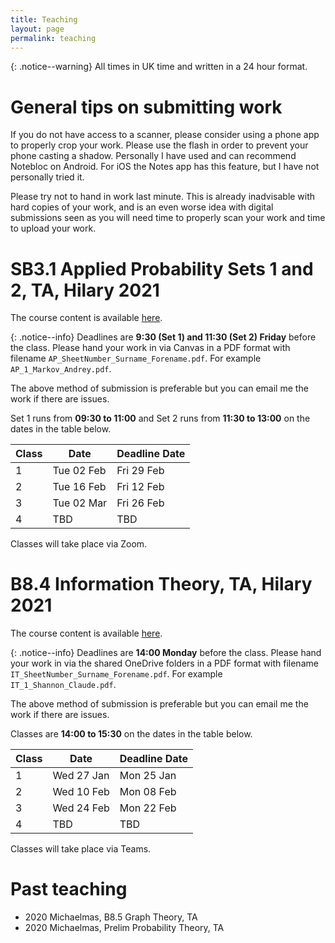 ```yaml
---
title: Teaching
layout: page
permalink: teaching
---
```


{: .notice--warning}
All times in UK time and written in a 24 hour format.

# General tips on submitting work

If you do not have access to a scanner, please consider using a phone app to properly crop your work. Please use the flash in order to prevent your phone casting a shadow. Personally I have used and can recommend Notebloc on Android. For iOS the Notes app has this feature, but I have not personally tried it.

Please try not to hand in work last minute. This is already inadvisable with hard copies of your work, and is an even worse idea with digital submissions seen as you will need time to properly scan your work and time to upload your work.

# SB3.1 Applied Probability Sets 1 and 2, TA, Hilary 2021

The course content is available [here](https://canvas.ox.ac.uk/courses/66133). 

{: .notice--info}
Deadlines are **9:30 (Set 1) and 11:30 (Set 2) Friday** before the class. Please hand your work in via Canvas in a PDF format with filename `AP_SheetNumber_Surname_Forename.pdf`. For example `AP_1_Markov_Andrey.pdf`.

The above method of submission is preferable but you can email me the work if there are issues.
 
Set 1 runs from **09:30 to 11:00** and Set 2 runs from **11:30 to 13:00** on the dates in the table below.

Class | Date | Deadline Date
--- | --- | ---
1 | Tue 02 Feb | Fri 29 Feb
2 | Tue 16 Feb | Fri 12 Feb
3 | Tue 02 Mar | Fri 26 Feb
4 | TBD | TBD

Classes will take place via Zoom.

# B8.4 Information Theory, TA, Hilary 2021

The course content is available [here](https://courses.maths.ox.ac.uk/node/49135).

{: .notice--info}
Deadlines are **14:00 Monday** before the class. Please hand your work in via the shared OneDrive folders in a PDF format with filename `IT_SheetNumber_Surname_Forename.pdf`. For example `IT_1_Shannon_Claude.pdf`.

The above method of submission is preferable but you can email me the work if there are issues.

Classes are **14:00 to 15:30** on the dates in the table below.

Class | Date | Deadline Date
--- | --- | ---
1 | Wed 27 Jan | Mon 25 Jan
2 | Wed 10 Feb | Mon 08 Feb
3 | Wed 24 Feb | Mon 22 Feb
4 | TBD | TBD

Classes will take place via Teams.

# Past teaching

- 2020 Michaelmas, B8.5 Graph Theory, TA
- 2020 Michaelmas, Prelim Probability Theory, TA